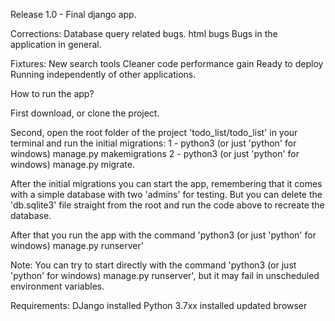 Release 1.0 - Final django app.

Corrections:
Database query related bugs.
html bugs
Bugs in the application in general.

Fixtures:
New search tools
Cleaner code
performance gain
Ready to deploy
Running independently of other applications.

How to run the app?

First download, or clone the project.

Second, open the root folder of the project 'todo_list/todo_list' in your terminal and run the initial migrations:
1 - python3 (or just 'python' for windows) manage.py makemigrations
2 - python3 (or just 'python' for windows) manage.py migrate.

After the initial migrations you can start the app, remembering that it comes with a simple database with two 'admins' for testing. But you can delete the 'db.sqlite3' file straight from the root and run the code above to recreate the database.

After that you run the app with the command 'python3 (or just 'python' for windows) manage.py runserver'

Note: You can try to start directly with the command 'python3 (or just 'python' for windows) manage.py runserver', but it may fail in unscheduled environment variables.


Requirements:
DJango installed
Python 3.7xx installed
updated browser

